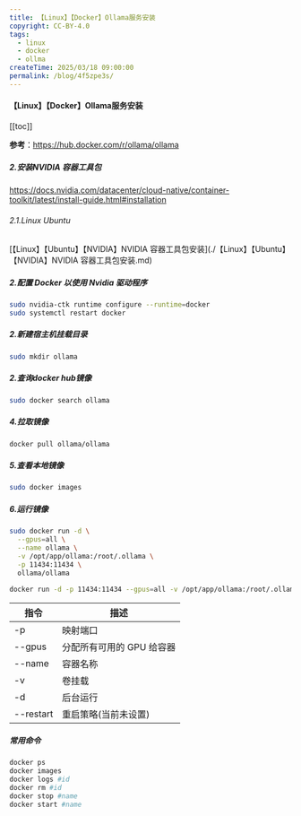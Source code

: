```yaml
---
title: 【Linux】【Docker】Ollama服务安装
copyright: CC-BY-4.0
tags:
  - linux
  - docker
  - ollma
createTime: 2025/03/18 09:00:00
permalink: /blog/4f5zpe3s/
---
```


#### 【Linux】【Docker】Ollama服务安装

[[toc]]

**参考**：https://hub.docker.com/r/ollama/ollama

##### 2.安装NVIDIA 容器工具包

https://docs.nvidia.com/datacenter/cloud-native/container-toolkit/latest/install-guide.html#installation

###### 2.1.Linux Ubuntu 

[【Linux】【Ubuntu】【NVIDIA】NVIDIA 容器工具包安装](./【Linux】【Ubuntu】【NVIDIA】NVIDIA 容器工具包安装.md)

##### 2.配置 Docker 以使用 Nvidia 驱动程序

```bash
sudo nvidia-ctk runtime configure --runtime=docker
sudo systemctl restart docker
```

##### 2.新建宿主机挂载目录

```bash
sudo mkdir ollama
```

##### 2.查询docker hub镜像

```bash
sudo docker search ollama
```

##### 4.拉取镜像

```bash
docker pull ollama/ollama
```

##### 5.查看本地镜像

```bash
sudo docker images
```

##### 6.运行镜像

```bash
sudo docker run -d \
  --gpus=all \
  --name ollama \
  -v /opt/app/ollama:/root/.ollama \
  -p 11434:11434 \
  ollama/ollama
  
docker run -d -p 11434:11434 --gpus=all -v /opt/app/ollama:/root/.ollama -v open-webui:/app/backend/data --name open-webui --restart always ollama/ollama

```

| 指令      | 描述                      |
| --------- | ------------------------- |
| -p        | 映射端口                  |
| --gpus    | 分配所有可用的 GPU 给容器 |
| --name    | 容器名称                  |
| -v        | 卷挂载                    |
| -d        | 后台运行                  |
| --restart | 重启策略(当前未设置)      |

##### 常用命令

```bash
docker ps
docker images
docker logs #id
docker rm #id
docker stop #name
docker start #name
```